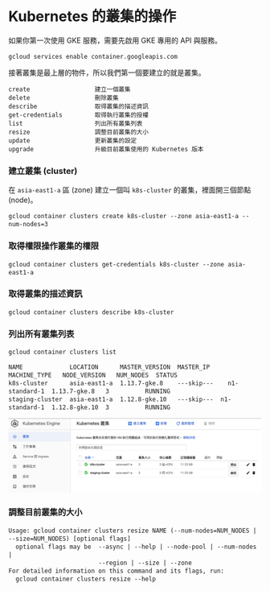 # Kubernetes 的叢集的操作

如果你第一次使用 GKE 服務，需要先啟用 GKE 專用的 API 與服務。

```
gcloud services enable container.googleapis.com
```

接著叢集是最上層的物件，所以我們第一個要建立的就是叢集。

```
create                  建立一個叢集
delete                  刪除叢集
describe                取得叢集的描述資訊
get-credentials         取得執行叢集的授權
list                    列出所有叢集列表
resize                  調整目前叢集的大小
update                  更新叢集的設定
upgrade                 升級目前叢集使用的 Kubernetes 版本
```

### 建立叢集 (cluster)

在 `asia-east1-a` 區 (zone) 建立一個叫 `k8s-cluster` 的叢集，裡面開三個節點 (node)。

```
gcloud container clusters create k8s-cluster --zone asia-east1-a --num-nodes=3
```

### 取得權限操作叢集的權限

```
gcloud container clusters get-credentials k8s-cluster --zone asia-east1-a
```

### 取得叢集的描述資訊

```
gcloud container clusters describe k8s-cluster
```

### 列出所有叢集列表

```
gcloud container clusters list
```

```
NAME             LOCATION      MASTER_VERSION  MASTER_IP       MACHINE_TYPE   NODE_VERSION   NUM_NODES  STATUS
k8s-cluster      asia-east1-a  1.13.7-gke.8    ---skip---    n1-standard-1  1.13.7-gke.8   3          RUNNING
staging-cluster  asia-east1-a  1.12.8-gke.10   ---skip---  n1-standard-1  1.12.8-gke.10  3          RUNNING
```

![](https://raw.githubusercontent.com/alincode/devops-30days-2019/master/assets/gcp-cluster.png)

### 調整目前叢集的大小

```
Usage: gcloud container clusters resize NAME (--num-nodes=NUM_NODES | --size=NUM_NODES) [optional flags]
  optional flags may be  --async | --help | --node-pool | --num-nodes |
                         --region | --size | --zone
For detailed information on this command and its flags, run:
  gcloud container clusters resize --help
```
